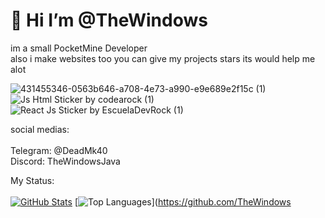 
# 👋 Hi I’m @TheWindows

 im a small PocketMine Developer 
 <br>
 also i make websites too you can give my projects stars its would help me alot

![431455346-0563b646-a708-4e73-a990-e9e689e2f15c (1)](https://github.com/user-attachments/assets/3158dfb3-c7c4-4b6e-bda6-e39d6de27487) ![Js Html Sticker by codearock (1)](https://github.com/user-attachments/assets/af110083-93bb-4c1e-a7da-1401758aa786)![React Js Sticker by EscuelaDevRock (1)](https://github.com/user-attachments/assets/8e61cb05-31e2-493d-a9b8-c4a8b78e1eb6)

social medias:
<br>
<br>
Telegram: @DeadMk40
<br>
Discord: TheWindowsJava

My Status:
<br>
<br>
[![GitHub Stats](https://github-readme-stats.vercel.app/api?username=TheWindows&show_icons=true&theme=transparent)](https://github.com/TheWindows)
[![Top Languages](https://github-readme-stats.vercel.app/api/top-langs/?username=TheWindows&layout=compact&theme=transparent)](https://github.com/TheWindows
